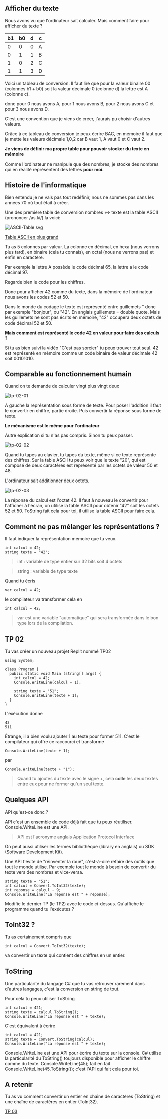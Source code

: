 ## Afficher du texte

Nous avons vu que l'ordinateur sait calculer. Mais comment faire pour afficher du texte ?

|b1 |b0 |d   |c  |
|---|---|---|---|
|0   |0   |0   |A|
|0   |1   |1   |B|
|1   |0   |2   |C|
|1   |1   |3   |D|

Voici un tableau de conversion. Il faut lire que pour la valeur binaire 00 (colonnes b1 + b0) soit la valeur décimale 0 (colonne d) la lettre est A (colonne c).

donc pour 0 nous avons A, pour 1 nous avons B, pour 2 nous avons C et pour 3 nous avons D.

C'est une convention que je viens de créer, j'aurais pu choisir d'autres valeurs.

Grâce à ce tableau de conversion je peux écrire BAC, en mémoire il faut que je mette les valeurs décimale 1,0,2 car B vaut 1, A vaut 0 et C vaut 2.

**Je viens de définir ma propre table pour pouvoir stocker du texte en mémoire**

Comme l'ordinateur ne manipule que des nombres, je stocke des nombres qui en réalité représentent des lettres **pour moi.**

## Histoire de l'informatique

Bien entendu je ne vais pas tout redéfinir, nous ne sommes pas dans les années 70 où tout était à créer.

Une des première table de conversion nombres <=> texte est la table ASCII (prononcer /as.ki/) la voici:

![ASCII-Table svg](https://user-images.githubusercontent.com/802089/175801750-87373dae-8b38-41d3-84e5-7d0639d2963c.png)

[Table ASCII en plus grand](https://upload.wikimedia.org/wikipedia/commons/d/dd/ASCII-Table.svg)

Tu as 5 colonnes par valeur. La colonne en décimal, en hexa (nous verrons plus tard), en binaire (cela tu connais), en octal (nous ne verrons pas) et enfin en caractère.

Par exemple la lettre A possède le code décimal 65, la lettre a le code décimal 97.

Regarde bien le code pour les chiffres.

Donc pour afficher 42 comme du texte, dans la mémoire de l'ordinateur nous avons les codes 52 et 50.

Dans le monde du codage le texte est représenté entre guillemets " donc par exemple "bonjour", ou "42". En anglais guillemets = double quote. Mais les guillemets ne sont pas écrits en mémoire, "42" occupera deux octets de code décimal 52 et 50.

**Mais comment est représenté le code 42 en valeur pour faire des calculs ?**

Si tu as bien suivi la vidéo "C'est pas sorcier" tu peux trouver tout seul. 42 est représenté en mémoire comme un code binaire de valeur décimale 42 soit 00101010.

## Comparable au fonctionnement humain

Quand on te demande de calculer vingt plus vingt deux

![tp-02-01](https://user-images.githubusercontent.com/107787061/177257761-1f05be4e-288c-43a0-8ac9-02274561df9b.png)

A gauche la représentation sous forme de texte. Pour poser l'addition il faut le convertir en chiffre, partie droite. Puis convertir la réponse sous forme de texte.

**Le mécanisme est le même pour l'ordinateur**

Autre explication si tu n'as pas compris. Sinon tu peux passer.

![tp-02-02](https://user-images.githubusercontent.com/107787061/177259395-5487f85d-1baf-42d2-a21b-a5b871b66c14.png)

Quand tu tapes au clavier, tu tapes du texte, même si ce texte représente des chiffres. Sur la table ASCII tu peux voir que le texte "20", qui est composé de deux caractères est représenté par les octets de valeur 50 et 48.

L'ordinateur sait additionner deux octets.

![tp-02-03](https://user-images.githubusercontent.com/107787061/177261417-00d25cab-7b90-4162-af4b-c1110a5b570c.png)

La réponse du calcul est l'octet 42. Il faut à nouveau le convertir pour l'afficher à l'écran, on utilise la table ASCII pour obtenir "42" soit les octets 52 et 50. ToString fait cela pour toi, il utilise la table ASCII pour faire cela.

## Comment ne pas mélanger les représentations ?

Il faut indiquer la représentation mémoire que tu veux.

```
int calcul = 42;
string texte = "42";
```

> int : variable de type entier sur 32 bits soit 4 octets

> string : variable de type texte

Quand tu écris
```
var calcul = 42;
```
le compilateur va transformer cela en
```
int calcul = 42;
```

> var est une variable "automatique" qui sera transformée dans le bon type lors de la compilation.


## TP 02

Tu vas créer un nouveau projet Replit nommé TP02

```
using System;

class Program {
  public static void Main (string[] args) {
    int calcul = 42;
    Console.WriteLine(calcul + 1);

    string texte = "51";
    Console.WriteLine(texte + 1);
  }
}
```

L'exécution donne
```
43
511
```

Étrange, il a bien voulu ajouter 1 au texte pour former 511. C'est le compilateur qui offre ce raccourci et transforme
```
Console.WriteLine(texte + 1);
```
par
```
Console.WriteLine(texte + "1");
```

> Quand tu ajoutes du texte avec le signe +, cela **colle** les deux textes entre eux pour ne former qu'un seul texte.

## Quelques API

API qu'est-ce donc ?

API c'est un ensemble de code déjà fait que tu peux réutiliser. Console.WriteLine est une API.
> API est l'acronyme anglais Application Protocol Interface

On peut aussi utiliser les termes bibliothèque (library en anglais) ou SDK (Software Development Kit).

Une API t'évite de "réinventer la roue", c'est-à-dire refaire des outils que tout le monde utilise. Par exemple tout le monde à besoin de convertir du texte vers des nombres et vice-versa.

```
string texte = "51";
int calcul = Convert.ToInt32(texte);
int reponse = calcul - 9;
Console.WriteLine("La réponse est " + reponse);
```

Modifie le dernier TP (le TP2) avec le code ci-dessus. Qu'affiche le programme quand tu l'exécutes ?

## ToInt32 ?

Tu as certainement compris que
```
int calcul = Convert.ToInt32(texte);
```
va convertir un texte qui contient des chiffres en un entier.

## ToString

Une particularité du langage C# que tu vas retrouver rarement dans d'autres langages, c'est la conversion en string de tout.

Pour cela tu peux utiliser ToString
```
int calcul = 421;
string texte = calcul.ToString();
Console.WriteLine("La réponse est " + texte);
```
C'est équivalent à écrire
```
int calcul = 421;
string texte = Convert.ToString(calcul);
Console.WriteLine("La réponse est " + texte);
```

Console.WriteLine est une API pour écrire du texte sur la console. C# utilise la particularité du ToString() toujours disponible pour afficher le chiffre comme du texte. Console.WriteLine(45); fait en fait Console.WriteLine(45.ToString()); c'est l'API qui fait cela pour toi.

## A retenir

Tu as vu comment convertir un entier en chaîne de caractères (ToString) et une chaîne de caractères en entier (ToInt32).

[TP 03](../TP03/03_TP.md)

